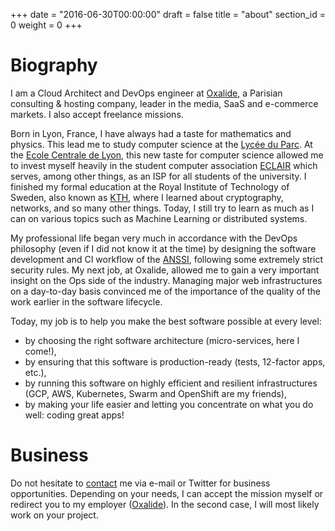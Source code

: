 +++
date = "2016-06-30T00:00:00"
draft = false
title = "about"
section_id = 0
weight = 0
+++

# Biography

I am a Cloud Architect and DevOps engineer at [Oxalide](http://www.oxalide.com), a Parisian consulting & hosting company, leader in the media, SaaS and e-commerce markets. I also accept freelance missions.

Born in Lyon, France, I have always had a taste for mathematics and physics. This lead me to study computer science at the [Lycée du Parc](https://lyceeduparc.fr/ldp/). At the [Ecole Centrale de Lyon](http://www.ec-lyon.fr/), this new taste for computer science allowed me to invest myself heavily in the student computer association [ECLAIR](http://www.eclair.ec-lyon.fr/) which serves, among other things, as an ISP for all students of the university. I finished my formal education at the Royal Institute of Technology of Sweden, also known as [KTH](http://www.kth.se/en), where I learned about cryptography, networks, and so many other things. Today, I still try to learn as much as I can on various topics such as Machine Learning or distributed systems.

My professional life began very much in accordance with the DevOps philosophy (even if I did not know it at the time) by designing the software development and CI workflow of the [ANSSI](http://www.ssi.gouv.fr/en/), following some extremely strict security rules. My next job, at Oxalide, allowed me to gain a very important insight on the Ops side of the industry. Managing major web infrastructures on a day-to-day basis convinced me of the importance of the quality of the work earlier in the software lifecycle.

Today, my job is to help you make the best software possible at every level:

 - by choosing the right software architecture (micro-services, here I come!),
 - by ensuring that this software is production-ready (tests, 12-factor apps, etc.),
 - by running this software on highly efficient and resilient infrastructures (GCP, AWS, Kubernetes, Swarm and OpenShift are my friends),
 - by making your life easier and letting you concentrate on what you do well: coding great apps!

# Business

Do not hesitate to [contact](#contact) me via e-mail or Twitter for business opportunities. Depending on your needs, I can accept the mission myself or redirect you to my employer ([Oxalide](http://www.oxalide.com)). In the second case, I will most likely work on your project.
